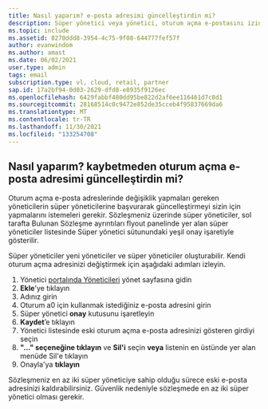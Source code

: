 ```yaml
---
title: Nasıl yaparım? e-posta adresimi güncelleştirdin mi?
description: Süper yönetici veya yönetici, oturum açma e-postasını izinleri kaybetmeden güncelleştirmek istiyor
ms.topic: include
ms.assetid: 8270ddd8-3954-4c75-9f08-644777fef57f
author: evanwindom
ms.author: amast
ms.date: 06/02/2021
user.type: admin
tags: email
subscription.type: vl, cloud, retail, partner
sap.id: 17a2bf94-0d03-2629-dfd8-e8935f9126ec
ms.openlocfilehash: 6429fabbf480dd95be822d2af6ee116461d7c8d1
ms.sourcegitcommit: 28168514c0c9472e852de35cceb4f95837669da6
ms.translationtype: MT
ms.contentlocale: tr-TR
ms.lasthandoff: 11/30/2021
ms.locfileid: "133254708"
---
```

## <a name="how-do-i-update-my-sign-in-email-address-without-losing-permissions"></a>Nasıl yaparım? kaybetmeden oturum açma e-posta adresimi güncelleştirdin mi? 
Oturum açma e-posta adreslerinde değişiklik yapmaları gereken yöneticilerin süper yöneticilerine başvurarak güncelleştirmeyi sizin için yapmalarını istemeleri gerekir. Sözleşmeniz üzerinde süper yöneticiler, sol tarafta Bulunan Sözleşme ayrıntıları flyout panelinde yer alan  süper yöneticiler listesinde Süper yönetici sütunundaki yeşil onay işaretiyle gösterilir.   

Süper yöneticiler yeni yöneticiler ve süper yöneticiler oluşturabilir. Kendi oturum açma adresinizi değiştirmek için aşağıdaki adımları izleyin.

1. Yönetici [portalında Yöneticileri](https://manage.visualstudio.com/administrators) yönet sayfasına gidin 
2. **Ekle**'ye tıklayın
3. Adınız girin 
4. Oturum a0 için kullanmak istediğiniz e-posta adresini girin
5. Süper yönetici **onay** kutusunu işaretleyin
0. **Kaydet**’e tıklayın
0. Yönetici listesinde eski oturum açma e-posta adresinizi gösteren girdiyi seçin
0. **"..." seçeneğine tıklayın** ve **Sil'i** seçin **veya** listenin en üstünde yer alan menüde Sil'e tıklayın
0. Onayla'ya **tıklayın**

Sözleşmeniz en az iki süper yöneticiye sahip olduğu sürece eski e-posta adresinizi kaldırabilirsiniz. Güvenlik nedeniyle sözleşmede en az iki süper yönetici olması gerekir. 